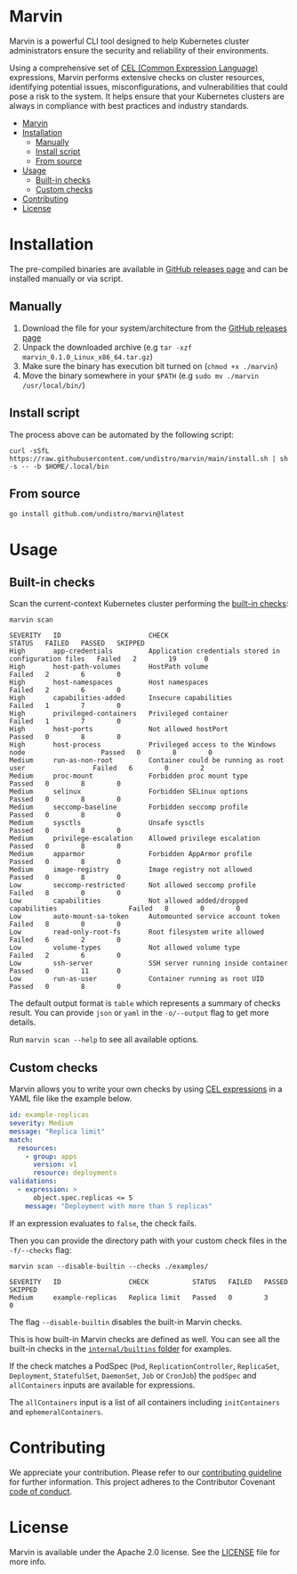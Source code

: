 # Marvin

Marvin is a powerful CLI tool designed to help Kubernetes cluster administrators 
ensure the security and reliability of their environments. 

Using a comprehensive set of [CEL (Common Expression Language)](https://github.com/google/cel-spec) expressions, 
Marvin performs extensive checks on cluster resources, 
identifying potential issues, misconfigurations, and vulnerabilities that could pose a risk to the system. 
It helps ensure that your Kubernetes clusters are always in compliance with best practices and industry standards.

<!-- TOC -->
* [Marvin](#marvin)
* [Installation](#installation)
  * [Manually](#manually)
  * [Install script](#install-script)
  * [From source](#from-source)
* [Usage](#usage)
  * [Built-in checks](#built-in-checks)
  * [Custom checks](#custom-checks)
* [Contributing](#contributing)
* [License](#license)
<!-- TOC -->

# Installation

The pre-compiled binaries are available in [GitHub releases page](https://github.com/undistro/marvin/releases) 
and can be installed manually or via script.

## Manually

1. Download the file for your system/architecture from the [GitHub releases page](https://github.com/undistro/marvin/releases)
2. Unpack the downloaded archive (e.g `tar -xzf marvin_0.1.0_Linux_x86_64.tar.gz`)
3. Make sure the binary has execution bit turned on (`chmod +x ./marvin`)
4. Move the binary somewhere in your `$PATH` (e.g `sudo mv ./marvin /usr/local/bin/`)

## Install script

The process above can be automated by the following script:

```shell
curl -sSfL https://raw.githubusercontent.com/undistro/marvin/main/install.sh | sh -s -- -b $HOME/.local/bin
```

## From source

```shell
go install github.com/undistro/marvin@latest
```

# Usage

## Built-in checks

Scan the current-context Kubernetes cluster performing the [built-in checks](internal/builtins):
```shell
marvin scan
```
```
SEVERITY   ID                      CHECK                                                   STATUS   FAILED   PASSED   SKIPPED 
High       app-credentials         Application credentials stored in configuration files   Failed   2        19       0         
High       host-path-volumes       HostPath volume                                         Failed   2        6        0         
High       host-namespaces         Host namespaces                                         Failed   2        6        0         
High       capabilities-added      Insecure capabilities                                   Failed   1        7        0         
High       privileged-containers   Privileged container                                    Failed   1        7        0         
High       host-ports              Not allowed hostPort                                    Passed   0        8        0         
High       host-process            Privileged access to the Windows node                   Passed   0        8        0         
Medium     run-as-non-root         Container could be running as root user                 Failed   6        0        2         
Medium     proc-mount              Forbidden proc mount type                               Passed   0        8        0         
Medium     selinux                 Forbidden SELinux options                               Passed   0        8        0         
Medium     seccomp-baseline        Forbidden seccomp profile                               Passed   0        8        0         
Medium     sysctls                 Unsafe sysctls                                          Passed   0        8        0         
Medium     privilege-escalation    Allowed privilege escalation                            Passed   0        8        0         
Medium     apparmor                Forbidden AppArmor profile                              Passed   0        8        0         
Medium     image-registry          Image registry not allowed                              Passed   0        8        0         
Low        seccomp-restricted      Not allowed seccomp profile                             Failed   8        0        0         
Low        capabilities            Not allowed added/dropped capabilities                  Failed   8        0        0         
Low        auto-mount-sa-token     Automounted service account token                       Failed   8        0        0         
Low        read-only-root-fs       Root filesystem write allowed                           Failed   6        2        0         
Low        volume-types            Not allowed volume type                                 Failed   2        6        0         
Low        ssh-server              SSH server running inside container                     Passed   0        11       0         
Low        run-as-user             Container running as root UID                           Passed   0        8        0                  
```

The default output format is `table` which represents a summary of checks result. 
You can provide `json` or `yaml` in the `-o/--output` flag to get more details.

Run `marvin scan --help` to see all available options.

## Custom checks

Marvin allows you to write your own checks by using [CEL expressions](https://github.com/google/cel-spec) in a YAML file like the example below.

```yaml
id: example-replicas
severity: Medium
message: "Replica limit"
match:
  resources:
    - group: apps
      version: v1
      resource: deployments
validations:
  - expression: >
      object.spec.replicas <= 5
    message: "Deployment with more than 5 replicas"
```

If an expression evaluates to `false`, the check fails.

Then you can provide the directory path with your custom check files in the `-f/--checks` flag:

```shell
marvin scan --disable-builtin --checks ./examples/
```
```
SEVERITY   ID                 CHECK           STATUS   FAILED   PASSED   SKIPPED 
Medium     example-replicas   Replica limit   Passed   0        3        0         
```

The flag `--disable-builtin` disables the built-in Marvin checks.

This is how built-in Marvin checks are defined as well. 
You can see all the built-in checks in the [`internal/builtins` folder](internal/builtins) for examples.

If the check matches a PodSpec (`Pod`, `ReplicationController`, `ReplicaSet`, `Deployment`, `StatefulSet`, `DaemonSet`, `Job` or `CronJob`)
the `podSpec` and `allContainers` inputs are available for expressions.

The `allContainers` input is a list of all containers including `initContainers` and `ephemeralContainers`.

# Contributing

We appreciate your contribution.
Please refer to our [contributing guideline](https://github.com/undistro/marvin/blob/main/CONTRIBUTING.md) for further information.
This project adheres to the Contributor Covenant [code of conduct](https://github.com/undistro/marvin/blob/main/CODE_OF_CONDUCT.md).

# License

Marvin is available under the Apache 2.0 license. See the [LICENSE](LICENSE) file for more info.
